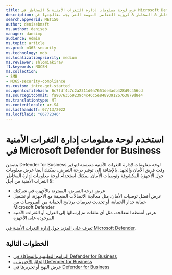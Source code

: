 ```yaml
---
title: عرض لوحة معلومات إدارة الثغرات الأمنية & المخاطر في Microsoft Defender for Business
description: استخدم لوحة معلومات إدارة المخاطر & المخاطر & المخاطر & لرؤية العناصر المهمة التي يجب معالجتها في Defender for Business.
search.appverid: MET150
author: denisebmsft
ms.author: deniseb
manager: dansimp
audience: Admin
ms.topic: article
ms.prod: m365-security
ms.technology: mdb
ms.localizationpriority: medium
ms.reviewer: shlomiakirav
f1.keywords: NOCSH
ms.collection:
- SMB
- M365-security-compliance
ms.custom: intro-get-started
ms.openlocfilehash: 6c7fdf4c7c2a2311d0a7651de4adb428d9c456cd
ms.sourcegitcommit: fa90763559239c4c46c5e848939126763879d8e4
ms.translationtype: MT
ms.contentlocale: ar-SA
ms.lasthandoff: 07/13/2022
ms.locfileid: "66772346"
---
```

# <a name="use-your-vulnerability-management-dashboard-in-microsoft-defender-for-business"></a>استخدم لوحة معلومات إدارة الثغرات الأمنية في Microsoft Defender for Business

يتضمن Defender for Business لوحة معلومات لإدارة الثغرات الأمنية مصممة لتوفير وقت فريق الأمان والجهد. بالإضافة إلى توفير درجة التعرض، يمكنك أيضا عرض معلومات حول الأجهزة المكشوفة وتوصيات الأمان. يمكنك استخدام لوحة معلومات إدارة المخاطر & الثغرات الأمنية من أجل:

- عرض درجة التعرض، المقترنة بالأجهزة في شركتك
- عرض أفضل توصيات الأمان، مثل معالجة الاتصالات الضعيفة مع الأجهزة، أو تشغيل حماية جدار الحماية، أو تحديث تعريفات برنامج الحماية من الفيروسات من Microsoft Defender
- عرض أنشطة المعالجة، مثل أي ملفات تم إرسالها إلى العزل، أو الثغرات الأمنية الموجودة على الأجهزة

[تعرف على المزيد حول إدارة الثغرات الأمنية في Microsoft Defender](../defender-vulnerability-management/defender-vulnerability-management.md).

## <a name="next-steps"></a>الخطوات التالية

- [البرامج التعليمية والمحاكاة في Defender for Business](mdb-tutorials.md)
- [إلحاق الأجهزة ب Defender for Business](mdb-onboard-devices.md)
- [عرض النهج أو تحريرها في Defender for Business](mdb-view-edit-create-policies.md)
